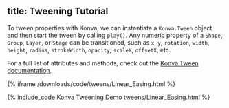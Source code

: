 title: Tweening Tutorial
---

To tween properties with Konva, we can instantiate a `Konva.Tween` object
and then start the tween by calling `play()`.  Any numeric property of a `Shape`,
`Group`, `Layer`, or `Stage` can be transitioned, such as `x`, `y`, `rotation`,
`width`, `height`, `radius`, `strokeWidth`, `opacity`, `scaleX`, `offsetX`, etc.

For a full list of attributes and methods, check out the [Konva.Tween documentation](https://konvajs.github.io/api/Konva.Tween.html).

{% iframe /downloads/code/tweens/Linear_Easing.html %}

{% include_code Konva Tweening Demo tweens/Linear_Easing.html %}
